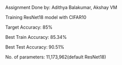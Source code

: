 Assignment Done by: Adithya Balakumar, Akshay VM



Training ResNet18 model with CIFAR10

Target Accuracy: 85%

Best Train Accuracy: 85.34%

Best Test Accuracy: 90.51%

No. of parameters: 11,173,962(default ResNet18)





